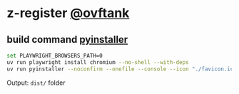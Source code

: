 # z-register [@ovftank](https://t.me/ovftank)

## build command [pyinstaller](https://playwright.dev/python/docs/library#pyinstaller)

```bash
set PLAYWRIGHT_BROWSERS_PATH=0
uv run playwright install chromium --no-shell --with-deps
uv run pyinstaller --noconfirm --onefile --console --icon "./favicon.ico" --log-level "WARN" --collect-all playwright_stealth --collect-all python_ghost_cursor "./main.py"
```

Output: `dist/` folder
